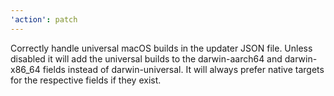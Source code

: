 ```yaml
---
'action': patch
---
```


Correctly handle universal macOS builds in the updater JSON file. Unless disabled it will add the universal builds to the darwin-aarch64 and darwin-x86_64 fields instead of darwin-universal. It will always prefer native targets for the respective fields if they exist.
